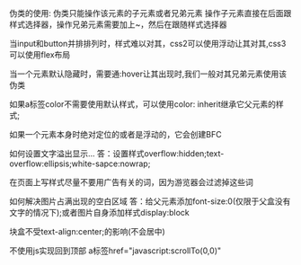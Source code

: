 伪类的使用:
伪类只能操作该元素的子元素或者兄弟元素
操作子元素直接在后面跟样式选择器，操作兄弟元素需要加上~，然后在跟随样式选择器

当input和button并排排列时，样式难以对其，css2可以使用浮动让其对其,css3可以使用flex布局

当一个元素默认隐藏时，需要通:hover让其出现时,我们一般对其兄弟元素使用该伪类

如果a标签color不需要使用默认样式，可以使用color: inherit继承它父元素的样式;

如果一个元素本身时绝对定位的或者是浮动的，它会创建BFC

如何设置文字溢出显示...
答：设置样式overflow:hidden;text-overflow:ellipsis;white-sapce:nowrap;

在页面上写样式尽量不要用广告有关的词，因为游览器会过滤掉这些词

如何解决图片占满出现的空白区域
答：给父元素添加font-size:0(仅限于父盒没有文字的情况下);或者图片自身添加样式display:block

块盒不受text-align:center;的影响(不会居中)

不使用js实现回到顶部
a标签href="javascript:scrollTo(0,0)"